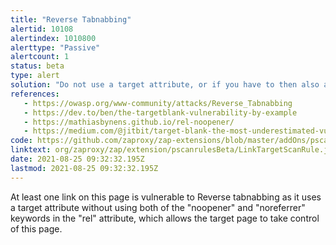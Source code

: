 ```yaml
---
title: "Reverse Tabnabbing"
alertid: 10108
alertindex: 1010800
alerttype: "Passive"
alertcount: 1
status: beta
type: alert
solution: "Do not use a target attribute, or if you have to then also add the attribute: rel='noopener noreferrer'."
references:
   - https://owasp.org/www-community/attacks/Reverse_Tabnabbing
   - https://dev.to/ben/the-targetblank-vulnerability-by-example
   - https://mathiasbynens.github.io/rel-noopener/
   - https://medium.com/@jitbit/target-blank-the-most-underestimated-vulnerability-ever-96e328301f4c
code: https://github.com/zaproxy/zap-extensions/blob/master/addOns/pscanrulesBeta/src/main/java/org/zaproxy/zap/extension/pscanrulesBeta/LinkTargetScanRule.java
linktext: org/zaproxy/zap/extension/pscanrulesBeta/LinkTargetScanRule.java
date: 2021-08-25 09:32:32.195Z
lastmod: 2021-08-25 09:32:32.195Z
---
```

At least one link on this page is vulnerable to Reverse tabnabbing as it uses a target attribute without using both of the "noopener" and "noreferrer" keywords in the "rel" attribute, which allows the target page to take control of this page.
